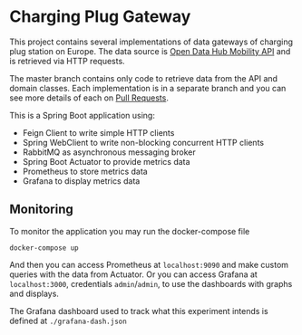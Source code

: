 # Charging Plug Gateway

This project contains several implementations of data gateways of charging plug station on Europe. 
The data source is [Open Data Hub Mobility API](https://mobility.api.opendatahub.com/v2/apispec)
 and is retrieved via HTTP requests.

The master branch contains only code to retrieve data from the API
and domain classes. Each implementation is in a separate branch and you can
see more details of each on [Pull Requests](https://github.com/gfmota/charging-plug-gateway/pulls).

This is a Spring Boot application using:
* Feign Client to write simple HTTP clients
* Spring WebClient to write non-blocking concurrent HTTP clients
* RabbitMQ as asynchronous messaging broker
* Spring Boot Actuator to provide metrics data
* Prometheus to store metrics data
* Grafana to display metrics data

## Monitoring

To monitor the application you may run the docker-compose file 
```
docker-compose up
```
And then you can access Prometheus at `localhost:9090` and make custom queries with the data from Actuator.
Or you can access Grafana at `localhost:3000`, credentials `admin`/`admin`, to use the dashboards with graphs and displays.

The Grafana dashboard used to track what this experiment intends is defined at `./grafana-dash.json`
